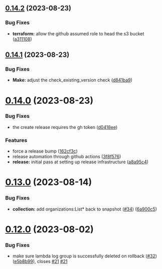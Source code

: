 ## [0.14.2](https://github.com/hutchic-observe-meta/cloudformation-aws-collection/compare/v0.14.1...v0.14.2) (2023-08-23)


### Bug Fixes

* **terraform:** allow the github assumed role to head the s3 bucket ([a311108](https://github.com/hutchic-observe-meta/cloudformation-aws-collection/commit/a311108eda91be158ce512fabcc5e27f7fda9bcc))



## [0.14.1](https://github.com/hutchic-observe-meta/cloudformation-aws-collection/compare/v0.14.0...v0.14.1) (2023-08-23)


### Bug Fixes

* **Make:** adjust the check_existing_version check ([d841ba9](https://github.com/hutchic-observe-meta/cloudformation-aws-collection/commit/d841ba9b748ff004b2ac19311db669294161032f))



# [0.14.0](https://github.com/hutchic-observe-meta/cloudformation-aws-collection/compare/v0.13.0...v0.14.0) (2023-08-23)


### Bug Fixes

* the create release requires the gh token ([d0418ee](https://github.com/hutchic-observe-meta/cloudformation-aws-collection/commit/d0418eeb1b13214d53e3cdd65f2d69a47c59d983))


### Features

* force a release bump ([162cf3c](https://github.com/hutchic-observe-meta/cloudformation-aws-collection/commit/162cf3cb084598eb360a98edb3e6e577e5f819ad))
* release automation through github actions ([3f8f576](https://github.com/hutchic-observe-meta/cloudformation-aws-collection/commit/3f8f576391734425ceb43fc59edf4465a037c53a))
* **release:** initial pass at setting up release infrastructure ([a8a95c4](https://github.com/hutchic-observe-meta/cloudformation-aws-collection/commit/a8a95c4256bf90df83f6e843092894c0e874b3d9))



# [0.13.0](https://github.com/hutchic-observe-meta/cloudformation-aws-collection/compare/v0.12.0...v0.13.0) (2023-08-14)


### Bug Fixes

* **collection:** add organizations:List* back to snapshot ([#34](https://github.com/hutchic-observe-meta/cloudformation-aws-collection/issues/34)) ([6a900c5](https://github.com/hutchic-observe-meta/cloudformation-aws-collection/commit/6a900c501bbf4a9aa179a4ebaac417ea90a402ad))



# [0.12.0](https://github.com/hutchic-observe-meta/cloudformation-aws-collection/compare/v0.11.0...v0.12.0) (2023-08-02)


### Bug Fixes

* make sure lambda log group is successfully deleted on rollback ([#32](https://github.com/hutchic-observe-meta/cloudformation-aws-collection/issues/32)) ([e5b8b99](https://github.com/hutchic-observe-meta/cloudformation-aws-collection/commit/e5b8b99ace7e3b1d8507d5953f3fdf8e6d6e0aeb)), closes [#21](https://github.com/hutchic-observe-meta/cloudformation-aws-collection/issues/21) [#21](https://github.com/hutchic-observe-meta/cloudformation-aws-collection/issues/21)



